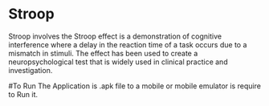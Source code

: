 # Stroop
Stroop involves the Stroop effect is a demonstration of cognitive interference where a delay in the reaction time of a task occurs due to a mismatch in stimuli.
The effect has been used to create a neuropsychological test that is widely used in clinical practice and investigation.

#To Run
The Application is .apk file to a mobile or mobile emulator is require to Run it. 
